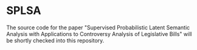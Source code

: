 # SPLSA
The source code for the paper
"Supervised Probabilistic Latent Semantic Analysis with Applications to Controversy Analysis of Legislative Bills" will be shortly checked into this repository.
